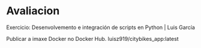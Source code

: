 # Avaliacion
Exercicio: Desenvolvemento e integración de scripts en Python | Luis García

Publicar a imaxe Docker no Docker Hub.
luisz919/citybikes_app:latest
